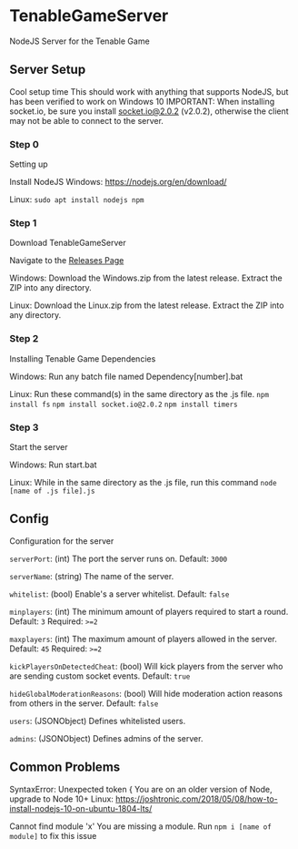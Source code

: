# TenableGameServer
NodeJS Server for the Tenable Game

## Server Setup
Cool setup time
This should work with anything that supports NodeJS, but has been verified to work on Windows 10
IMPORTANT: When installing socket.io, be sure you install socket.io@2.0.2 (v2.0.2), otherwise the client may not be able to connect to the server.

### Step 0
Setting up

Install NodeJS
Windows: https://nodejs.org/en/download/

Linux:
`sudo apt install nodejs npm`

### Step 1
Download TenableGameServer

Navigate to the [Releases Page](https://github.com/200Tigersbloxed/TenableGameServer/releases)

Windows:
Download the Windows.zip from the latest release. Extract the ZIP into any directory.

Linux:
Download the Linux.zip from the latest release. Extract the ZIP into any directory.

### Step 2
Installing Tenable Game Dependencies

Windows: Run any batch file named Dependency[number].bat

Linux: Run these command(s) in the same directory as the .js file.
`npm install fs`
`npm install socket.io@2.0.2`
`npm install timers`

### Step 3
Start the server

Windows: Run start.bat

Linux: While in the same directory as the .js file, run this command
`node [name of .js file].js`

## Config
Configuration for the server

`serverPort`: (int) The port the server runs on. Default: `3000`

`serverName`: (string) The name of the server.

`whitelist`: (bool) Enable's a server whitelist. Default: `false`

`minplayers`: (int) The minimum amount of players required to start a round. Default: `3` Required: `>=2`

`maxplayers`: (int) The maximum amount of players allowed in the server. Default: `45` Required: `>=2`

`kickPlayersOnDetectedCheat`: (bool) Will kick players from the server who are sending custom socket events. Default: `true`

`hideGlobalModerationReasons`: (bool) Will hide moderation action reasons from others in the server. Default: `false`

`users`: (JSONObject) Defines whitelisted users.

`admins`: (JSONObject) Defines admins of the server.

## Common Problems

SyntaxError: Unexpected token {
You are on an older version of Node, upgrade to Node 10+
Linux: https://joshtronic.com/2018/05/08/how-to-install-nodejs-10-on-ubuntu-1804-lts/

Cannot find module 'x'
You are missing a module.
Run `npm i [name of module]` to fix this issue
